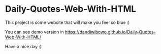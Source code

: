 # Daily-Quotes-Web-With-HTML
This project is some website that will make you feel so blue :)

You can see demo version in https://dandiwibowo.github.io/Daily-Quotes-Web-With-HTML/

Have a nice day :)
